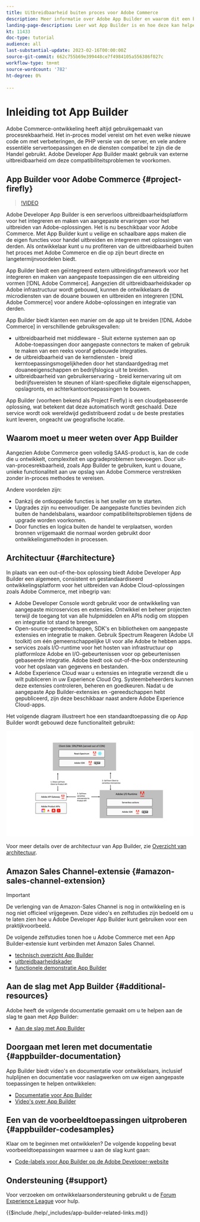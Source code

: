 ```yaml
---
title: Uitbreidbaarheid buiten proces voor Adobe Commerce
description: Meer informatie over Adobe App Builder en waarom dit een belangrijk aspect is van de uitbreidbaarheid zonder processen.
landing-page-description: Leer wat App Builder is en hoe deze kan helpen met ontwikkelingsstrategieën voor Adobe Commerce.
kt: 11433
doc-type: tutorial
audience: all
last-substantial-update: 2023-02-16T00:00:00Z
source-git-commit: 662c755b69e399448ce7f4984105a556386f027c
workflow-type: tm+mt
source-wordcount: '782'
ht-degree: 0%

---
```



# Inleiding tot App Builder

Adobe Commerce-ontwikkeling heeft altijd gebruikgemaakt van procesrekbaarheid. Het in-proces model vereist om het even welke nieuwe code om met verbeteringen, de PHP versie van de server, en vele andere essentiële servertoepassingen en de diensten compatibel te zijn die de Handel gebruikt. Adobe Developer App Builder maakt gebruik van externe uitbreidbaarheid om deze compatibiliteitsproblemen te voorkomen.

## App Builder voor Adobe Commerce {#project-firefly}

>[!VIDEO](https://video.tv.adobe.com/v/3412839)

Adobe Developer App Builder is een serverloos uitbreidbaarheidsplatform voor het integreren en maken van aangepaste ervaringen voor het uitbreiden van Adobe-oplossingen. Het is nu beschikbaar voor Adobe Commerce. Met App Builder kunt u veilige en schaalbare apps maken die de eigen functies voor handel uitbreiden en integreren met oplossingen van derden. Als ontwikkelaar kunt u nu profiteren van de uitbreidbaarheid buiten het proces met Adobe Commerce en die op zijn beurt directe en langetermijnvoordelen biedt.

App Builder biedt een geïntegreerd extern uitbreidingsframework voor het integreren en maken van aangepaste toepassingen die een uitbreiding vormen [!DNL Adobe Commerce]. Aangezien dit uitbreidbaarheidskader op Adobe infrastructuur wordt gebouwd, kunnen de ontwikkelaars de microdiensten van de douane bouwen en uitbreiden en integreren [!DNL Adobe Commerce] voor andere Adobe-oplossingen en integratie van derden.

App Builder biedt klanten een manier om de app uit te breiden [!DNL Adobe Commerce] in verschillende gebruiksgevallen:

* uitbreidbaarheid met middleware - Sluit externe systemen aan op Adobe-toepassingen door aangepaste connectors te maken of gebruik te maken van een reeks vooraf gebouwde integraties.
* de uitbreidbaarheid van de kerndiensten - breid kerntoepassingsmogelijkheden door het standaardgedrag met douaneeigenschappen en bedrijfslogica uit te breiden.
* uitbreidbaarheid van gebruikerservaring - breid kernervaring uit om bedrijfsvereisten te steunen of klant-specifieke digitale eigenschappen, opslagronts, en achterkantoortoepassingen te bouwen.

App Builder (voorheen bekend als Project Firefly) is een cloudgebaseerde oplossing, wat betekent dat deze automatisch wordt geschaald. Deze service wordt ook wereldwijd gedistribueerd zodat u de beste prestaties kunt leveren, ongeacht uw geografische locatie.

## Waarom moet u meer weten over App Builder

Aangezien Adobe Commerce geen volledig SAAS-product is, kan de code die u ontwikkelt, complexiteit en upgradeproblemen toevoegen. Door uit-van-procesrekbaarheid, zoals App Builder te gebruiken, kunt u douane, unieke functionaliteit aan uw opslag van Adobe Commerce verstrekken zonder in-proces methodes te vereisen.

Andere voordelen zijn:

* Dankzij de ontkoppelde functies is het sneller om te starten.
* Upgrades zijn nu eenvoudiger. De aangepaste functies bevinden zich buiten de handelsbalans, waardoor compatibiliteitsproblemen tijdens de upgrade worden voorkomen.
* Door functies en logica buiten de handel te verplaatsen, worden bronnen vrijgemaakt die normaal worden gebruikt door ontwikkelingsmethoden in processen.

## Architectuur {#architecture}

In plaats van een out-of-the-box oplossing biedt Adobe Developer App Builder een algemeen, consistent en gestandaardiseerd ontwikkelingsplatform voor het uitbreiden van Adobe Cloud-oplossingen zoals Adobe Commerce, met inbegrip van:

* Adobe Developer Console wordt gebruikt voor de ontwikkeling van aangepaste microservices en extensies. Ontwikkel en beheer projecten terwijl de toegang tot van alle hulpmiddelen en APIs nodig om stoppen en integratie tot stand te brengen.
* Open-source-gereedschappen, SDK&#39;s en bibliotheken om aangepaste extensies en integratie te maken. Gebruik Spectrum Reageren (Adobe UI toolkit) om één gemeenschappelijke UI voor alle Adobe te hebben apps.
* services zoals I/O-runtime voor het hosten van infrastructuur op platformloze Adobe en I/O-gebeurtenissen voor op gebeurtenissen gebaseerde integratie. Adobe biedt ook out-of-the-box ondersteuning voor het opslaan van gegevens en bestanden.
* Adobe Experience Cloud waar u extensies en integratie verzendt die u wilt publiceren in uw Experience Cloud Org. Systeembeheerders kunnen deze extensies controleren, beheren en goedkeuren. Nadat u de aangepaste App Builder-extensies en -gereedschappen hebt gepubliceerd, zijn deze beschikbaar naast andere Adobe Experience Cloud-apps.

Het volgende diagram illustreert hoe een standaardtoepassing die op App Builder wordt gebouwd deze functionaliteit gebruikt:

![Architectuur](/help/assets/app-builder/firefly-architecture.jpeg)

Voor meer details over de architectuur van App Builder, zie [Overzicht van architectuur](https://developer.adobe.com/app-builder/docs/guides/).

## Amazon Sales Channel-extensie {#amazon-sales-channel-extension}

>[!IMPORTANT]
>
>De verlenging van de Amazon-Sales Channel is nog in ontwikkeling en is nog niet officieel vrijgegeven.  Deze video&#39;s en zelfstudies zijn bedoeld om u te laten zien hoe u Adobe Developer App Builder kunt gebruiken voor een praktijkvoorbeeld.

De volgende zelfstudies tonen hoe u Adobe Commerce met een App Builder-extensie kunt verbinden met Amazon Sales Channel.

* [technisch overzicht App Builder](../app-builder/app-builder-technical-overview.md)
* [uitbreidbaarheidskader](../app-builder/extensibility-framework-commerce-eventing.md)
* [functionele demonstratie App Builder](../app-builder/app-builder-functional-demonstration.md)

## Aan de slag met App Builder {#additional-resources}

Adobe heeft de volgende documentatie gemaakt om u te helpen aan de slag te gaan met App Builder:

* [Aan de slag met App Builder](https://developer.adobe.com/app-builder/docs/getting_started/)

## Doorgaan met leren met documentatie {#appbuilder-documentation}

App Builder biedt video&#39;s en documentatie voor ontwikkelaars, inclusief hulplijnen en documentatie voor naslagwerken om uw eigen aangepaste toepassingen te helpen ontwikkelen:

* [Documentatie voor App Builder](https://developer.adobe.com/app-builder/docs/overview/)
* [Video&#39;s over App Builder](https://www.youtube.com/playlist?list=PLcVEYUqU7VRfDij-Jbjyw8S8EzW073F_o)

## Een van de voorbeeldtoepassingen uitproberen {#appbuilder-codesamples}

Klaar om te beginnen met ontwikkelen? De volgende koppeling bevat voorbeeldtoepassingen waarmee u aan de slag kunt gaan:

* [Code-labels voor App Builder op de Adobe Developer-website](https://developer.adobe.com/app-builder/docs/resources/)

## Ondersteuning {#support}

Voor verzoeken om ontwikkelaarsondersteuning gebruikt u de [Forum Experience League](https://experienceleaguecommunities.adobe.com/t5/app-builder/ct-p/project-firefly) voor hulp.

{{$include /help/_includes/app-builder-related-links.md}}
